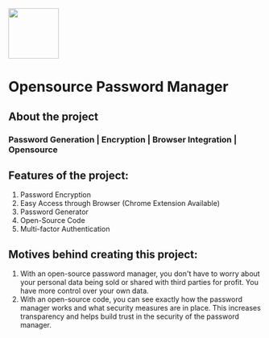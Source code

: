 <img height="100" src="https://user-images.githubusercontent.com/68838221/223704971-a7087607-c32b-49f8-ab28-bec3a49b7794.png">

# Opensource Password Manager

## About the project
### Password Generation | Encryption | Browser Integration | Opensource

## Features of the project:
1. Password Encryption
2. Easy Access through Browser (Chrome Extension Available)
3. Password Generator
4. Open-Source Code
5. Multi-factor Authentication

## Motives behind creating this project:
1. With an open-source password manager, you don't have to worry about your personal data being sold or shared with third parties for profit. You have more control over your own data.
2. With an open-source code, you can see exactly how the password manager works and what security measures are in place. This increases transparency and helps build trust in the security of the password manager.
